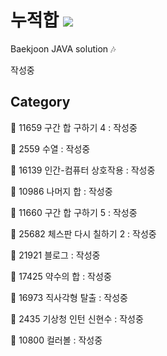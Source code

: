 # 누적합 <img src = "https://img.shields.io/badge/JAVA-007396?style=for-the-badge&logo=java&logoColor=white">
Baekjoon JAVA solution :notes:

작성중

## Category

:black_square_button: 11659 구간 합 구하기 4 : 작성중  

:black_square_button: 2559 수열 : 작성중  

:black_square_button: 16139 인간-컴퓨터 상호작용 : 작성중  

:black_square_button: 10986 나머지 합 : 작성중  

:black_square_button: 11660 구간 합 구하기 5 : 작성중  

:black_square_button: 25682 체스판 다시 칠하기 2 : 작성중  

:black_square_button: 21921 블로그 : 작성중  

:black_square_button: 17425 약수의 합 : 작성중  

:black_square_button: 16973 직사각형 탈출 : 작성중  

:black_square_button: 2435 기상청 인턴 신현수 : 작성중  

:black_square_button: 10800 컬러볼 : 작성중  
